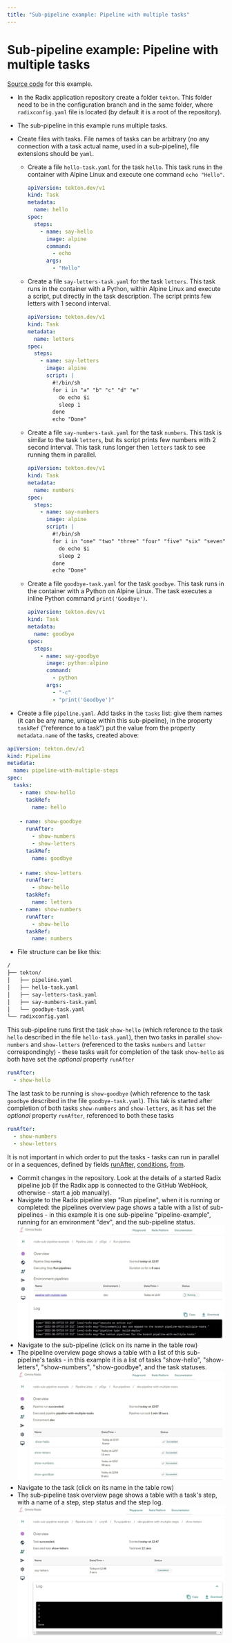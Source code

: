 ```yaml
---
title: "Sub-pipeline example: Pipeline with multiple tasks"
---
```


# Sub-pipeline example: Pipeline with multiple tasks

[Source code](https://github.com/equinor/radix-sub-pipeline-example/tree/pipeline-with-multiple-tasks) for this example.

* In the Radix application repository create a folder `tekton`. This folder need to be in the configuration branch and in the same folder, where `radixconfig.yaml` file is located (by default it is a root of the repository).
* The sub-pipeline in this example runs multiple tasks.
* Create files with tasks. File names of tasks can be arbitrary (no any connection with a task actual name, used in a sub-pipeline), file extensions should be `yaml`.
  * Create a file `hello-task.yaml` for the task `hello`. This task runs in the container with Alpine Linux and execute one command `echo "Hello"`.

    ```yaml
    apiVersion: tekton.dev/v1
    kind: Task
    metadata:
      name: hello
    spec:
      steps:
        - name: say-hello
          image: alpine
          command:
            - echo
          args:
            - "Hello"
    ```

  * Create a file `say-letters-task.yaml` for the task `letters`. This task runs in the container with a Python, within Alpine Linux and execute a script, put directly in the task description. The script prints few letters with 1 second interval.

    ```yaml
    apiVersion: tekton.dev/v1
    kind: Task
    metadata:
      name: letters
    spec:
      steps:
        - name: say-letters
          image: alpine
          script: |
            #!/bin/sh
            for i in "a" "b" "c" "d" "e"
              do echo $i
              sleep 1
            done
            echo "Done"
    ```

  * Create a file `say-numbers-task.yaml` for the task `numbers`. This task is similar to the task `letters`, but  its script prints few numbers with 2 second interval. This task runs longer then `letters` task to see running them in parallel.

    ```yaml
    apiVersion: tekton.dev/v1
    kind: Task
    metadata:
      name: numbers
    spec:
      steps:
        - name: say-numbers
          image: alpine
          script: |
            #!/bin/sh
            for i in "one" "two" "three" "four" "five" "six" "seven" "eight" "nine" "ten"
              do echo $i
              sleep 2
            done
            echo "Done"
    ```

  * Create a file `goodbye-task.yaml` for the task `goodbye`. This task runs in the container with a Python on Alpine Linux. The task executes a inline Python command `print('Goodbye')`.

    ```yaml
    apiVersion: tekton.dev/v1
    kind: Task
    metadata:
      name: goodbye
    spec:
      steps:
        - name: say-goodbye
          image: python:alpine
          command:
            - python
          args:
            - "-c"
            - "print('Goodbye')"
    ```

* Create a file `pipeline.yaml`. Add tasks in the `tasks` list: give them names (it can be any name, unique within this sub-pipeline), in the property `taskRef` ("reference to a task") put the value from the property `metadata.name` of the tasks, created above:

```yaml
apiVersion: tekton.dev/v1
kind: Pipeline
metadata:
  name: pipeline-with-multiple-steps
spec:
  tasks:
    - name: show-hello
      taskRef:
        name: hello

    - name: show-goodbye
      runAfter:
        - show-numbers
        - show-letters
      taskRef:
        name: goodbye

    - name: show-letters
      runAfter:
        - show-hello
      taskRef:
        name: letters
    - name: show-numbers
      runAfter:
        - show-hello
      taskRef:
        name: numbers
```

* File structure can be like this:

```sh
/
├── tekton/
│   ├── pipeline.yaml
│   ├── hello-task.yaml
│   ├── say-letters-task.yaml
│   ├── say-numbers-task.yaml
│   └── goodbye-task.yaml
└── radixconfig.yaml
```

This sub-pipeline runs first the task `show-hello` (which reference to the task `hello` described in the file `hello-task.yaml`), then two tasks in parallel `show-numbers` and `show-letters` (referenced to the tasks `numbers` and `letter` correspondingly) - these tasks wait for completion of the task `show-hello` as both have set the _optional_ property `runAfter`

```yaml
runAfter:
  - show-hello
```

The last task to be running is `show-goodbye` (which reference to the task `goodbye` described in the file `goodbye-task.yaml`). This tak is started after completion of both tasks `show-numbers` and `show-letters`, as it has set the _optional_ property `runAfter`, referenced to both these tasks

```yaml
runAfter:
  - show-numbers
  - show-letters
```

It is not important in which order to put the tasks - tasks can run in parallel or in a sequences, defined by fields [runAfter](https://tekton.dev/docs/pipelines/pipelines/#using-the-runafter-field), [conditions](https://tekton.dev/docs/pipelines/pipelines/#guard-task-execution-using-conditions), [from](https://tekton.dev/docs/pipelines/pipelines/#using-the-from-field).

* Commit changes in the repository. Look at the details of a started Radix pipeline job (if the Radix app is connected to the GitHub WebHook, otherwise - start a job manually).
* Navigate to the Radix pipeline step "Run pipeline", when it is running or completed: the pipelines overview page shows a table with a list of sub-pipelines - in this example it is one sub-pipeline "pipeline-example", running for an environment "dev", and the sub-pipeline status.
 ![Sub-pipeline list](./example-pipeline-with-multiple-pipelines.jpg "Sub-pipeline list")
* Navigate to the sub-pipeline (click on its name in the table row)
* The pipeline overview page shows a table with a list of this sub-pipeline's tasks - in this example it is a list of tasks "show-hello", "show-letters", "show-numbers", "show-goodbye", and the task statuses.
  ![Sub-pipeline tasks](./example-pipeline-with-multiple-tasks.jpg "Sub-pipeline tasks")
* Navigate to the task (click on its name in the table row)
* The sub-pipeline task overview page shows a table with a task's step, with a name of a step, step status and the step log.
  ![Sub-pipeline task steps](./example-pipeline-with-multiple-task-letters.jpg "Sub-pipeline task steps")

